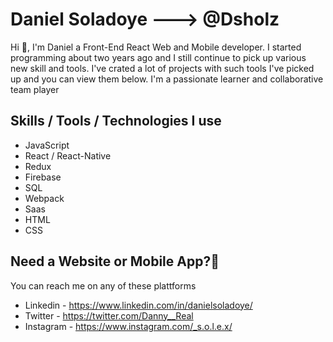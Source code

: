 # Daniel Soladoye ---> @Dsholz
Hi 👋, I'm Daniel a Front-End React Web and Mobile developer. I started programming about two years ago and I still continue to pick up various new skill and tools. I've crated a lot of projects with such tools I've picked up and you can view them below. I'm a passionate learner and collaborative team player

## Skills / Tools / Technologies I use
- JavaScript
- React / React-Native
- Redux
- Firebase
- SQL
- Webpack
- Saas
- HTML
- CSS


## Need a Website or Mobile App?🤔
You can reach me on any of these plattforms
- Linkedin - https://www.linkedin.com/in/danielsoladoye/
- Twitter - https://twitter.com/Danny__Real
- Instagram - https://www.instagram.com/_s.o.l.e.x/
<!--
**Dsholz/Dsholz** is a ✨ _special_ ✨ repository because its `README.md` (this file) appears on your GitHub profile.

Here are some ideas to get you started:

- 🔭 I’m currently working on ...
- 🌱 I’m currently learning ...
- 👯 I’m looking to collaborate on ...
- 🤔 I’m looking for help with ...
- 💬 Ask me about ...
- 📫 How to reach me: ...
- 😄 Pronouns: ...
- ⚡ Fun fact: ...
-->
